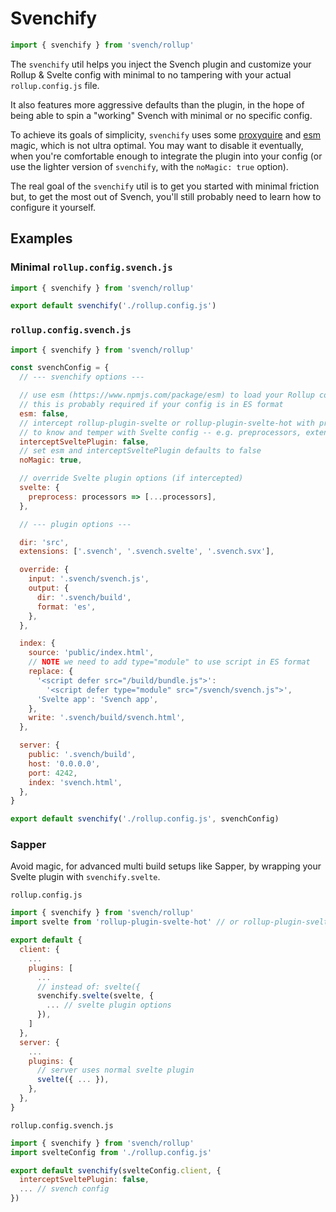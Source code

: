 # Svenchify

```js
import { svenchify } from 'svench/rollup'
```

The `svenchify` util helps you inject the Svench plugin and customize your Rollup & Svelte config with minimal to no tampering with your actual `rollup.config.js` file.

It also features more aggressive defaults than the plugin, in the hope of being able to spin a "working" Svench with minimal or no specific config.

To achieve its goals of simplicity, `svenchify` uses some [proxyquire](https://github.com/thlorenz/proxyquire) and [esm](https://github.com/standard-things/esm#readme) magic, which is not ultra optimal. You may want to disable it eventually, when you're comfortable enough to integrate the plugin into your config (or use the lighter version of `svenchify`, with the `noMagic: true` option).

The real goal of the `svenchify` util is to get you started with minimal friction but, to get the most out of Svench, you'll still probably need to learn how to configure it yourself.

## Examples

### Minimal `rollup.config.svench.js`

```js
import { svenchify } from 'svench/rollup'

export default svenchify('./rollup.config.js')
```

### `rollup.config.svench.js`

```js
import { svenchify } from 'svench/rollup'

const svenchConfig = {
  // --- svenchify options ---

  // use esm (https://www.npmjs.com/package/esm) to load your Rollup config;
  // this is probably required if your config is in ES format
  esm: false,
  // intercept rollup-plugin-svelte or rollup-plugin-svelte-hot with proxyquire,
  // to know and temper with Svelte config -- e.g. preprocessors, extensions...
  interceptSveltePlugin: false,
  // set esm and interceptSveltePlugin defaults to false
  noMagic: true,

  // override Svelte plugin options (if intercepted)
  svelte: {
    preprocess: processors => [...processors],
  },

  // --- plugin options ---

  dir: 'src',
  extensions: ['.svench', '.svench.svelte', '.svench.svx'],

  override: {
    input: '.svench/svench.js',
    output: {
      dir: '.svench/build',
      format: 'es',
    },
  },

  index: {
    source: 'public/index.html',
    // NOTE we need to add type="module" to use script in ES format
    replace: {
      '<script defer src="/build/bundle.js">':
        '<script defer type="module" src="/svench/svench.js">',
      'Svelte app': 'Svench app',
    },
    write: '.svench/build/svench.html',
  },

  server: {
    public: '.svench/build',
    host: '0.0.0.0',
    port: 4242,
    index: 'svench.html',
  },
}

export default svenchify('./rollup.config.js', svenchConfig)
```

### Sapper

Avoid magic, for advanced multi build setups like Sapper, by wrapping your Svelte plugin with `svenchify.svelte`.

`rollup.config.js`

```js
import { svenchify } from 'svench/rollup'
import svelte from 'rollup-plugin-svelte-hot' // or rollup-plugin-svelte

export default {
  client: {
    ...
    plugins: [
      ...
      // instead of: svelte({
      svenchify.svelte(svelte, {
        ... // svelte plugin options
      }),
    ]
  },
  server: {
    ...
    plugins: {
      // server uses normal svelte plugin
      svelte({ ... }),
    },
  },
}
```

`rollup.config.svench.js`

```js
import { svenchify } from 'svench/rollup'
import svelteConfig from './rollup.config.js'

export default svenchify(svelteConfig.client, {
  interceptSveltePlugin: false,
  ... // svench config
})
```

